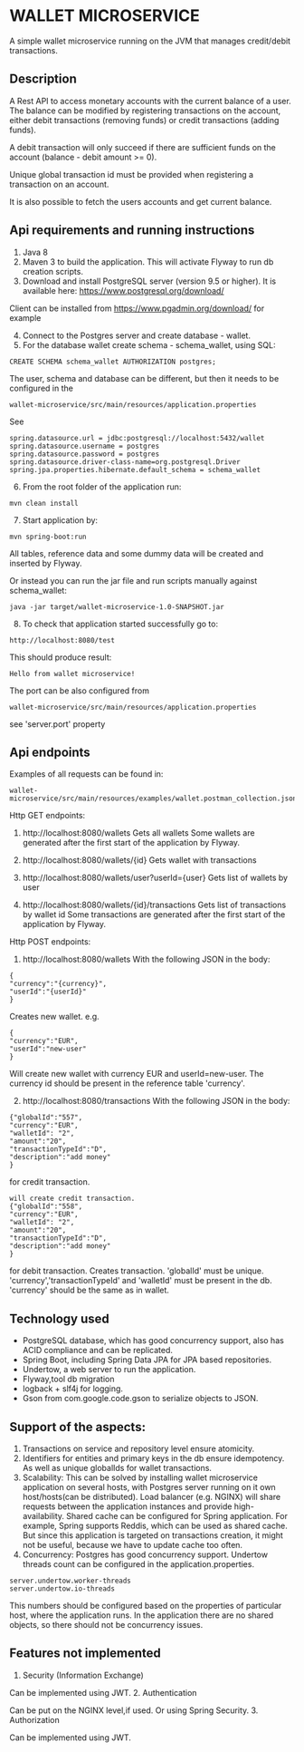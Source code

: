 # WALLET MICROSERVICE

A simple wallet microservice running on the JVM that manages credit/debit transactions.


## Description
A Rest API to access monetary accounts with the current balance of a user.
The balance can be modified by registering transactions on the account, either debit transactions (removing funds) 
or credit transactions (adding funds).

A debit transaction will only succeed if there are sufficient funds on the account 
(balance - debit amount >= 0). 

Unique global transaction id must be provided when registering a transaction on an account. 

It is also possible to fetch the users accounts and get current balance.

## Api requirements and running instructions
1. Java 8
2. Maven 3 to build the application.
This will activate Flyway to run db creation scripts. 
3. Download and install PostgreSQL server (version 9.5 or higher).
It is available here:
https://www.postgresql.org/download/

Client can be installed from https://www.pgadmin.org/download/ for example

4. Connect to the Postgres server and create database -  wallet.
5. For the database wallet create schema  - schema_wallet, using SQL:
```
CREATE SCHEMA schema_wallet AUTHORIZATION postgres;
 ```
The user, schema and database can be different, but then it needs to be configured in the
``` 
wallet-microservice/src/main/resources/application.properties
```
See
```
spring.datasource.url = jdbc:postgresql://localhost:5432/wallet
spring.datasource.username = postgres
spring.datasource.password = postgres
spring.datasource.driver-class-name=org.postgresql.Driver
spring.jpa.properties.hibernate.default_schema = schema_wallet
```
6. From the root folder of the application run:
``` 
mvn clean install
``` 
7. Start application by:
``` 
mvn spring-boot:run
``` 
All tables, reference data and some dummy data will be created and inserted by Flyway.

Or instead you can run the jar file and run scripts manually against schema_wallet:
``` 
java -jar target/wallet-microservice-1.0-SNAPSHOT.jar
``` 
8. To check that application started successfully go to:
``` 
http://localhost:8080/test
``` 
This should produce result:
``` 
Hello from wallet microservice!
``` 
The port can be also configured from 
``` 
wallet-microservice/src/main/resources/application.properties
```
see 'server.port' property

## Api endpoints
Examples of all requests can be found in:
``` 
wallet-microservice/src/main/resources/examples/wallet.postman_collection.json
``` 

Http GET endpoints:
1. http://localhost:8080/wallets
Gets all wallets
Some wallets are generated after the first start of the application by Flyway.

2. http://localhost:8080/wallets/{id}
Gets wallet with transactions

3. http://localhost:8080/wallets/user?userId={user}
Gets list of wallets by user

4. http://localhost:8080/wallets/{id}/transactions
Gets list of transactions by wallet id
Some transactions are generated after the first start of the application by Flyway.

Http POST endpoints:
1. http://localhost:8080/wallets
With the following JSON in the body:
``` 
{
"currency":"{currency}",
"userId":"{userId}"
}
``` 
Creates new wallet.
e.g.
``` 
{
"currency":"EUR",
"userId":"new-user"
}
``` 
Will create new wallet with currency EUR and userId=new-user.
The currency id should be present in the reference table 'currency'.

2. http://localhost:8080/transactions
With the following JSON in the body:
``` 
{"globalId":"557",
"currency":"EUR",
"walletId": "2",
"amount":"20",
"transactionTypeId":"D",
"description":"add money"
}
``` 
for credit transaction.
``` 
will create credit transaction.
{"globalId":"558",
"currency":"EUR",
"walletId": "2",
"amount":"20",
"transactionTypeId":"D",
"description":"add money"
}
``` 
for debit transaction.
Creates transaction.
'globalId' must be unique.
'currency','transactionTypeId' and 'walletId' must be present in the db.
'currency' should be the same as in wallet.

## Technology used

- PostgreSQL database, which has good concurrency support, also has ACID compliance and can be replicated.
- Spring Boot, including Spring Data JPA for JPA based repositories.
- Undertow, a web server to run the application.
- Flyway,tool db migration
- logback + slf4j for logging.
- Gson from com.google.code.gson to serialize objects to JSON.

## Support of the aspects:

1. Transactions on service and repository level ensure atomicity.
2. Identifiers for entities and primary keys in the db ensure idempotency. 
As well as unique globalIds for wallet transactions.
3. Scalability: This can be solved by installing wallet microservice application on several hosts, 
with Postgres server running on it own host/hosts(can be distributed).
Load balancer (e.g. NGINX) will share requests between the application instances and provide high-availability.
Shared cache can be configured for Spring application. For example,
Spring supports Reddis, which can be used as shared cache. 
But since this application is targeted on transactions creation, it might not be useful,
because we have to update cache too often.
4. Concurrency:
Postgres has good concurrency support.
Undertow threads count can be configured in the application.properties.
``` 
server.undertow.worker-threads
server.undertow.io-threads
``` 
This numbers should be configured based on the properties of particular host, where the application runs.
In the application there are no shared objects, so there should not be concurrency issues.

## Features not implemented
1. Security (Information Exchange)

Can be implemented using JWT.
2. Authentication
 
Can be put on the NGINX level,if used.
Or using Spring Security.
3. Authorization

Can be implemented using JWT.




 








